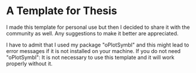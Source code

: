 # A Template for Thesis

I made this template for personal use but then I decided to share it with the community as well. Any suggestions to make it better are appreciated.

I have to admit that I used my package "oPlotSymbl" and this might lead to error messages if it is not installed on your machine. If you do not need "oPlotSymbl": It is not necessary to use this template and it will work properly without it. 
